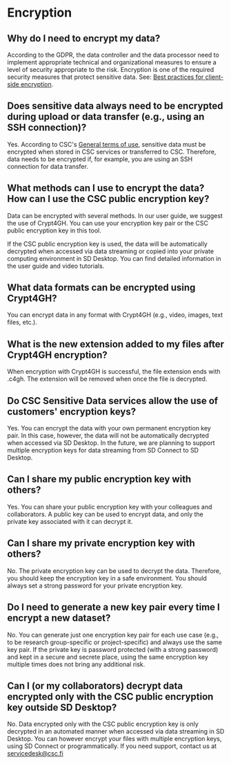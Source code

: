 # Encryption

## Why do I need to encrypt my data?
According to the GDPR, the data controller and the data processor need to implement appropriate technical and organizational measures to ensure a level of security appropriate to the risk. Encryption is one of the required security measures that protect sensitive data. See: [Best practices for client-side encryption](https://research.csc.fi/best-practices-for-client-side-encryption).

## Does sensitive data always need to be encrypted during upload or data transfer (e.g., using an  SSH connection)?
Yes. According to CSC's [General terms of use](https://research.csc.fi/general-terms-of-use), sensitive data must be encrypted when stored in CSC services or transferred to CSC. Therefore, data needs to be encrypted if, for example, you are using an SSH connection for data transfer. 

## What methods can I use to encrypt the data? How can I use the CSC public encryption key?
Data can be encrypted with several methods. In our user guide, we suggest the use of Crypt4GH. You can use your encryption key pair or the CSC public encryption key in this tool. 

If the CSC public encryption key is used, the data will be automatically decrypted when accessed via data streaming or copied into your private computing environment in SD Desktop. You can find detailed information in the user guide and video tutorials. 

## What data formats can be encrypted using Crypt4GH?
You can encrypt data in any format with Crypt4GH (e.g., video, images, text files, etc.). 

## What is the new extension added to my files after Crypt4GH encryption?
When encryption with Crypt4GH is successful, the file extension ends with .c4gh. The extension will be removed when once the file is decrypted. 

## Do CSC Sensitive Data services allow the use of customers' encryption keys?
Yes. You can encrypt the data with your own permanent encryption key pair. In this case, however, the data will not be automatically decrypted when accessed via SD Desktop. In the future, we are planning to support multiple encryption keys for data streaming from SD Connect to SD Desktop. 

## Can I share my public encryption key with others?
Yes. You can share your public encryption key with your colleagues and collaborators. A public key can be used to encrypt data, and only the private key associated with it can decrypt it. 

## Can I share my private encryption key with others?
No. The private encryption key can be used to decrypt the data. Therefore, you should keep the encryption key in a safe environment. You should always set a strong password for your private encryption key.

## Do I need to generate a new key pair every time I encrypt a new dataset?
No. You can generate just one encryption key pair for each use case (e.g., to be research group-specific or project-specific) and always use the same key pair. If the private key is password protected (with a strong password) and kept in a secure and secrete place, using the same encryption key multiple times does not bring any additional risk. 

## Can I (or my collaborators) decrypt data encrypted only with the CSC public encryption key outside SD Desktop?
No. Data encrypted only with the CSC public encryption key is only decrypted in an automated manner when accessed via data streaming in SD Desktop. You can however encrypt your files with multiple encryption keys, using SD Connect or programmatically. If you need support, contact us at servicedesk@csc.fi
